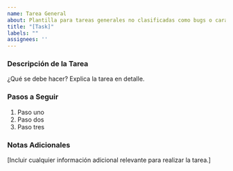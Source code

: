 ```yaml
---
name: Tarea General
about: Plantilla para tareas generales no clasificadas como bugs o características.
title: "[Task]"
labels: ""
assignees: ''
---
```


### Descripción de la Tarea

¿Qué se debe hacer? Explica la tarea en detalle.

### Pasos a Seguir

1. Paso uno
2. Paso dos
3. Paso tres

### Notas Adicionales

[Incluir cualquier información adicional relevante para realizar la tarea.]
